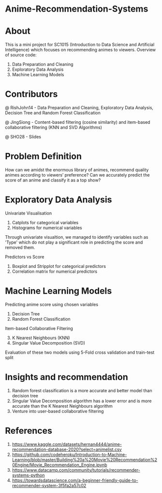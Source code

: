 # Anime-Recommendation-Systems
# About
This is a mini project for SC1015 (Introduction to Data Science and Artificial Intelligence) which focuses on recommending animes to viewers. Overview of source code:
1. Data Preparation and Cleaning
2. Exploratory Data Analysis
3. Machine Learning Models

# Contributors
@ RishJohn14 - Data Preparation and Cleaning, Exploratory Data Analysis, Decision Tree and Random Forest Classification

@ JingSiong - Content-based filtering (cosine similarity) and item-based collaborative filtering (KNN and SVD Algorithms)

@ SHO28 - Slides

# Problem Definition
How can we amidst the enormous library of animes, recommend quality animes according to viewers’ preference?
Can we accurately predict the score of an anime and classify it as a top show?

# Exploratory Data Analysis
Univariate Visualisation 
1. Catplots for categorical variables
2. Histograms for numerical variables

Through univariate visualtion, we managed to identify variables such as 'Type' which do not play a significant role in predicting the score and removed them. 

Predictors vs Score
1. Boxplot and Stripplot for categorical predictors
2. Correlation matrix for numerical predictors 

# Machine Learning Models

Predicting anime score using chosen variables 

1. Decision Tree
2. Random Forest Classification

Item-based Collaborative Filtering 

3. K Nearest Neighbours (KNN)
4. Singular Value Decomposition (SVD)

Evaluation of these two models using 5-Fold cross validation and train-test split

# Insights and recommendation 
1. Random forest classification is a more accurate and better model than decision tree 
2. Singular Value Decomposition algorithm has a lower error and is more accurate than the K Nearest Neighbours algorithm 
3. Venture into user-based collaborative filtering 

# References
1. https://www.kaggle.com/datasets/hernan4444/anime-recommendation-database-2020?select=animelist.csv
2. https://github.com/codeheroku/Introduction-to-Machine-Learning/blob/master/Building%20a%20Movie%20Recommendation%20Engine/Movie_Recommendation_Engine.ipynb
3. https://www.datacamp.com/community/tutorials/recommender-systems-python
4. https://towardsdatascience.com/a-beginner-friendly-guide-to-recommender-system-3f5fa2a57c02
